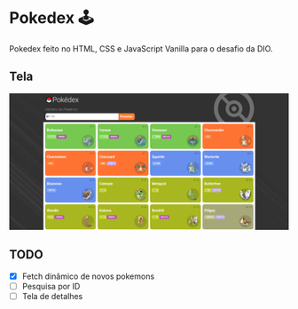 # Pokedex 🕹
Pokedex feito no HTML, CSS e JavaScript Vanilla para o desafio da DIO.

## Tela
!["Tela versão Desktop"](readme/desktop-ver.png)

## TODO
- [x] Fetch dinâmico de novos pokemons
- [ ] Pesquisa por ID
- [ ] Tela de detalhes
